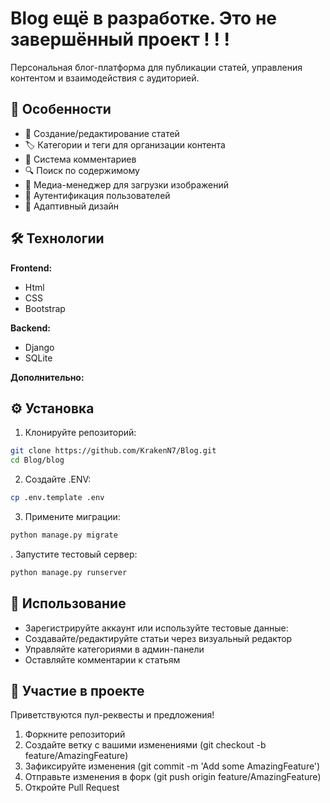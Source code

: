 # Blog ещё в разработке. Это не завершённый проект ! ! !

Персональная блог-платформа для публикации статей, управления контентом и взаимодействия с аудиторией.

## 🚀 Особенности

- 📝 Создание/редактирование статей 
- 🏷️ Категории и теги для организации контента
- 💬 Система комментариев
- 🔍 Поиск по содержимому
- 📁 Медиа-менеджер для загрузки изображений
- 🔐 Аутентификация пользователей
- 📱 Адаптивный дизайн

## 🛠 Технологии

**Frontend:**
- Html
- CSS
- Bootstrap

**Backend:**
- Django
- SQLite

**Дополнительно:**


## ⚙️ Установка

1. Клонируйте репозиторий:
```bash
git clone https://github.com/KrakenN7/Blog.git
cd Blog/blog
```
2. Создайте .ENV:
```bash
cp .env.template .env
```
3. Примените миграции:
```bash
python manage.py migrate
```
. Запустите тестовый сервер:
```bash
python manage.py runserver
```

## 🎯 Использование
- Зарегистрируйте аккаунт или используйте тестовые данные:
- Создавайте/редактируйте статьи через визуальный редактор
- Управляйте категориями в админ-панели
- Оставляйте комментарии к статьям


## 🤝 Участие в проекте
Приветствуются пул-реквесты и предложения!

1. Форкните репозиторий
2. Создайте ветку с вашими изменениями (git checkout -b feature/AmazingFeature)
3. Зафиксируйте изменения (git commit -m 'Add some AmazingFeature')
4. Отправьте изменения в форк (git push origin feature/AmazingFeature)
5. Откройте Pull Request
